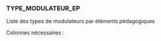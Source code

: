 ### TYPE_MODULATEUR_EP

Liste des types de modulateurs par éléments pédagogiques

Colonnes nécessaires :

<!-- TYPE_MODULATEUR_EP DEB -->

<!-- TYPE_MODULATEUR_EP FIN -->